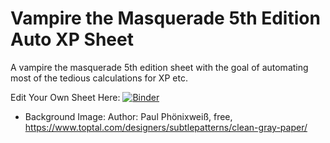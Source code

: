 # Vampire the Masquerade 5th Edition Auto XP Sheet

A vampire the masquerade 5th edition sheet with the goal of automating most of the tedious calculations for XP etc.

Edit Your Own Sheet Here: [![Binder](https://mybinder.org/badge_logo.svg)](https://mybinder.org/v2/gh/jgoppert/v5e_sheet/main?filepath=GenerateSheet.ipynb)

* Background Image: Author: Paul Phönixweiß, free, https://www.toptal.com/designers/subtlepatterns/clean-gray-paper/
